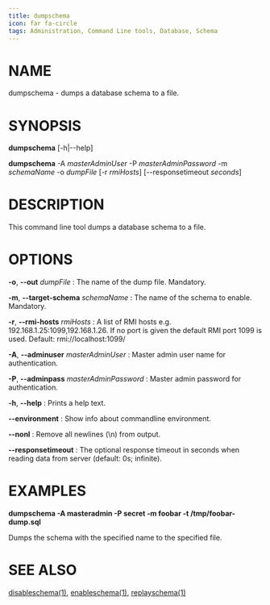 ```yaml
---
title: dumpschema
icon: far fa-circle
tags: Administration, Command Line tools, Database, Schema
---
```


# NAME

dumpschema - dumps a database schema to a file.

# SYNOPSIS

**dumpschema** [-h|--help]

**dumpschema** -A *masterAdminUser* -P *masterAdminPassword* -m *schemaName* -o *dumpFile* [-r *rmiHosts*] [--responsetimeout *seconds*]

# DESCRIPTION

This command line tool dumps a database schema to a file.

# OPTIONS

**-o**, **--out** *dumpFile*
: The name of the dump file. Mandatory.

**-m**, **--target-schema** *schemaName*
: The name of the schema to enable. Mandatory.

**-r**, **--rmi-hosts** *rmiHosts*
: A list of RMI hosts e.g. 192.168.1.25:1099,192.168.1.26. If no port is given the default RMI port 1099 is used. Default: rmi://localhost:1099/

**-A**, **--adminuser** *masterAdminUser*
: Master admin user name for authentication.

**-P**, **--adminpass** *masterAdminPassword*
: Master admin password for authentication.

**-h**, **--help**
: Prints a help text.

**--environment**
: Show info about commandline environment.

**--nonl**
: Remove all newlines (\\n) from output.

**--responsetimeout**
: The optional response timeout in seconds when reading data from server (default: 0s; infinite).

# EXAMPLES

**dumpschema -A masteradmin -P secret -m foobar -t /tmp/foobar-dump.sql**

Dumps the schema with the specified name to the specified file.

# SEE ALSO

[disableschema(1)](disableschema), [enableschema(1)](enableschema), [replayschema(1)](replayschema)
